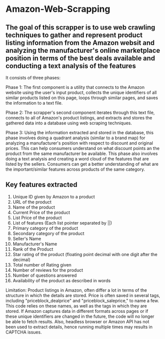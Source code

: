 # Amazon-Web-Scrapping

## The goal of this scrapper is to use web crawling techniques to gather and represent product listing information from the Amazon websit and analyzing the manufacturer's online marketplace position in terms of the best deals available and conducting a text analysis of the features

It consists of three phases: 

Phase 1: The first component is a utility that connects to the Amazon website using the user's input product, collects the unique identifiers of all similar products listed on this page, loops through similar pages, and saves the information to a text file. 

Phase 2: The scrapper's second component iterates through this text file, connects to all of Amazon's product listings, and extracts and stores the gathered data into a database using web scraping techniques. 

Phase 3: Using the information extracted and stored in the database, this phase involves doing a quadrant analysis (similar to a brand map) for analyzing a manufacturer's position with respect to discount and original prices. This can help consumers understand on what discount points an the product from the same manufacturer be available. This phase also involves doing a text analysis and creating a word cloud of the features that are listed by the sellers. Consumers can get a better understanding of what are the important/similar features across products of the same category. 


## Key features extracted 
1. Unique ID given by Amazon to a product
2. URL of the product
3. Name of the product
4. Current Price of the product
5. List Price of the product
6. List of features (Each list pointer separated by ||)
7. Primary category of the product
8. Secondary category of the product
9. Seller's Name
10. Manufacturer's Name
11. Rank of the Product
12. Star rating of the product (floating point decimal with one digit after the decimal)
13. Total number of Rating given
14. Number of reviews for the product
15. Number of questions answered
16. Availability of the product as described in words
                              

Limitation: Product listings in Amazon, often differ a lot in terms of the structure in which the details are stored. Price is often saved in several tags, including "priceblock_dealprice" and "priceblock_saleprice," to name a few. This code relies on these names, as well as the tags in which they are stored. If Amazon captures data in different formats across pages or if these unique identifiers are changed in the future, the code will no longer be able to fetch results. Also, headless browser or Amazon API has not been used to extract details, hence running multiple times may results in CAPTCHA issues. 
